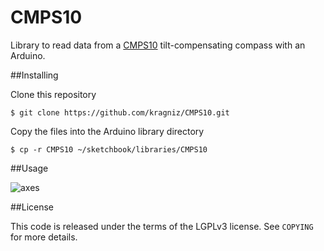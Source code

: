 CMPS10
======

Library to read data from a
[CMPS10](http://www.robot-electronics.co.uk/htm/cmps10doc.htm)
tilt-compensating compass with an Arduino.

##Installing

Clone this repository

    $ git clone https://github.com/kragniz/CMPS10.git

Copy the files into the Arduino library directory

    $ cp -r CMPS10 ~/sketchbook/libraries/CMPS10

##Usage

![axes](https://raw.github.com/kragniz/CMPS10/master/examples/axes.png)


##License

This code is released under the terms of the LGPLv3 license. See `COPYING` for
more details.
